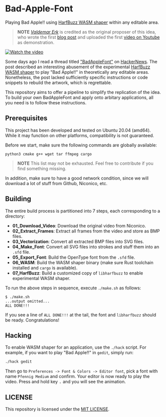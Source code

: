 # Bad-Apple-Font

Playing Bad Apple!! using [HarfBuzz WASM shaper](https://github.com/harfbuzz/harfbuzz/blob/main/docs/wasm-shaper.md) within any editable area.

> **NOTE** [_Valdemar Erk_](https://blog.erk.dev/) is credited as the original proposer of this idea, who wrote the first [blog post](https://blog.erk.dev/posts/anifont/) and uploaded the first [video on Youtube](https://www.youtube.com/watch?v=GF2sn2DXjlA) as demonstration.

[![Watch the video](https://img.youtube.com/vi/qFd8vsr8nag/hqdefault.jpg)](https://www.youtube.com/embed/qFd8vsr8nag)

Some days ago I read a thread titled ["BadAppleFont"](https://blog.erk.dev/posts/anifont/) on [HackerNews](https://news.ycombinator.com/item?id=37317055). The post described an interesting abusement of the experimental [HarfBuzz WASM shaper](https://github.com/harfbuzz/harfbuzz/blob/main/docs/wasm-shaper.md) to play "Bad Apple!!" in theoretically any editable areas. Nonetheless, the post lacked sufficiently specific instructions or code snippets to rebuild the artwork, which is regrettable.

This repository aims to offer a pipeline to simplify the replication of the idea. To build your own BadAppleFont and apply onto arbitary applications, all you need is to follow these instructions.

## Prerequisites

This project has been developed and tested on Ubuntu 20.04 (amd64). While it may function on other platforms, compatibility is not guaranteed.

Before we start, make sure the following commands are globally available:

```plaintext
python3 cmake g++ wget tar ffmpeg cargo
```

> **NOTE** This list may not be exhausted. Feel free to contribute if you find something missing.

In addition, make sure to have a good network condition, since we will download a lot of stuff from Github, Niconico, etc.

## Building

The entire build process is partitioned into 7 steps, each corresponding to a directory:

- **01_Download_Video**: Download the original video from Niconico.
- **02_Extract_Frames**: Extract all frames from the video and store as BMP files.
- **03_Vectorization**: Convert all extracted BMP files into SVG files.
- **04_Make_Font**: Convert all SVG files into strokes and stuff them into an `.sfd` file.
- **05_Export_Font**: Build the OpenType font from the `.sfd` file.
- **06_WASM**: Build the WASM shaper binary (make sure Rust toolchain installed and `cargo` is available).
- **07_HarfBuzz**: Build a customized copy of `libharfbuzz` to enable experimental WASM shaper.

To run the above steps in sequence, execute `./make.sh` as follows:

```shell
$ ./make.sh
...output omitted...
ALL DONE!!!
```

If you see a line of `ALL DONE!!!` at the tail, the font and `libharfbuzz` should be ready. Congratulations!

## Hacking

To enable WASM shaper for an application, use the `./hack` script. For example, if you want to play "Bad Apple!!" in `gedit`, simply run:

```bash
./hack gedit
```

Then go to `Preferences -> Font & Colors -> Editor font`, pick a font with name `Pfennig Medium` and confirm. Your editor is now ready to play the video. Press and hold key <kbd>.</kbd> and you will see the animation.

## LICENSE

This repository is licensed under the [MIT LICENSE](./LICENSE).
